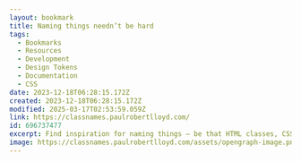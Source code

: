 ```yaml
---
layout: bookmark
title: Naming things needn’t be hard
tags:
  - Bookmarks
  - Resources
  - Development
  - Design Tokens
  - Documentation
  - CSS
date: 2023-12-18T06:28:15.172Z
created: 2023-12-18T06:28:15.172Z
modified: 2025-03-17T02:53:59.059Z
link: https://classnames.paulrobertlloyd.com/
id: 696737477
excerpt: Find inspiration for naming things – be that HTML classes, CSS properties or JavaScript functions – using these lists of useful words.
image: https://classnames.paulrobertlloyd.com/assets/opengraph-image.png
---
```

